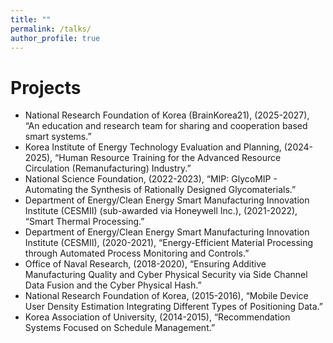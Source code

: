 ```yaml
---
title: ""
permalink: /talks/
author_profile: true
---
```

# Projects
*  National Research Foundation of Korea (BrainKorea21), (2025-2027), “An education and research team for sharing and cooperation based smart systems.”
*  Korea Institute of Energy Technology Evaluation and Planning, (2024-2025), “Human Resource Training for the Advanced Resource Circulation (Remanufacturing) Industry.”
*  National Science Foundation, (2022-2023), “MIP: GlycoMIP - Automating the Synthesis of Rationally Designed Glycomaterials.”
*  Department of Energy/Clean Energy Smart Manufacturing Innovation Institute (CESMII) (sub-awarded via Honeywell Inc.), (2021-2022), “Smart Thermal Processing.”
*  Department of Energy/Clean Energy Smart Manufacturing Innovation Institute (CESMII), (2020-2021),  “Energy-Efficient Material Processing through Automated Process Monitoring and Controls.”
*  Office of Naval Research, (2018-2020), “Ensuring Additive Manufacturing Quality and Cyber Physical Security via Side Channel Data Fusion and the Cyber Physical Hash.”
*  National Research Foundation of Korea, (2015-2016), “Mobile Device User Density Estimation Integrating Different Types of Positioning Data.”
*   Korea Association of University, (2014-2015), “Recommendation Systems Focused on Schedule Management.”






